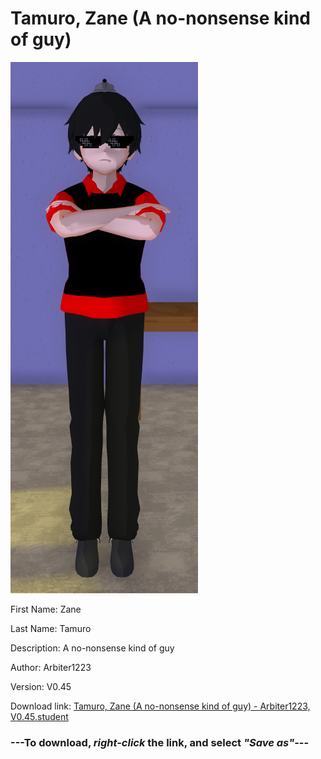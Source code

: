# Tamuro, Zane (A no-nonsense kind of guy)

<img src = "https://raw.githubusercontent.com/Arbiter1223/Daigaku-Gurashi-Custom-Students/master/Students/Files/Tamuro%2C%20Zane%20(A%20no-nonsense%20kind%20of%20guy).png">

First Name: Zane

Last Name: Tamuro

Description: A no-nonsense kind of guy

Author: Arbiter1223

Version: V0.45

Download link: <a href="https://raw.githubusercontent.com/Arbiter1223/Daigaku-Gurashi-Custom-Students/master/Students/Files/Tamuro%2C%20Zane%20(A%20no-nonsense%20kind%20of%20guy)%20-%20Arbiter1223%2C%20V0.45.student">Tamuro, Zane (A no-nonsense kind of guy) - Arbiter1223, V0.45.student</a>

### ---**To download, _right-click_ the link, and select _"Save as"_**---

